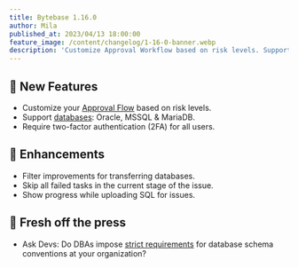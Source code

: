 ```yaml
---
title: Bytebase 1.16.0
author: Mila
published_at: 2023/04/13 18:00:00
feature_image: /content/changelog/1-16-0-banner.webp
description: 'Customize Approval Workflow based on risk levels. Support databases: Oracle, MSSQL & MariaDB. Require two-factor authentication (2FA) for all users.'
---
```


## 🚀 New Features

- Customize your [Approval Flow](/docs/administration/custom-approval#approval-flows) based on risk levels.
- Support [databases](/docs/introduction/supported-databases): Oracle, MSSQL & MariaDB.
- Require two-factor authentication (2FA) for all users.

## 🎄 Enhancements

- Filter improvements for transferring databases.
- Skip all failed tasks in the current stage of the issue.
- Show progress while uploading SQL for issues.

## 📰 Fresh off the press

- Ask Devs: Do DBAs impose [strict requirements](/blog/is-sql-review-necessary) for database schema conventions at your organization?

<IncludeBlock url="/docs/get-started/install/install-upgrade"></IncludeBlock>
